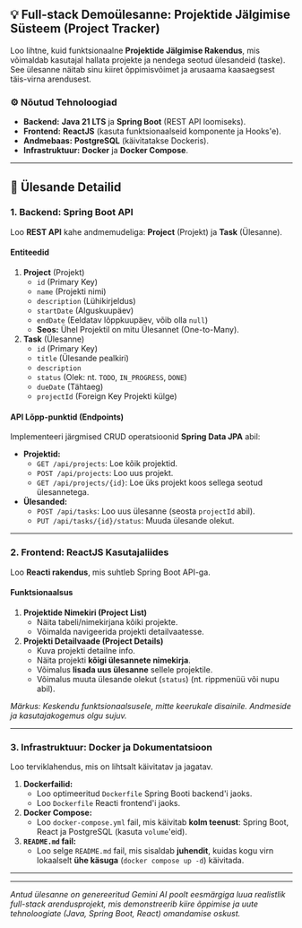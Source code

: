## 💡 Full-stack Demoülesanne: Projektide Jälgimise Süsteem (Project Tracker)

Loo lihtne, kuid funktsionaalne **Projektide Jälgimise Rakendus**, mis võimaldab kasutajal hallata projekte ja nendega seotud ülesandeid (taske). See ülesanne näitab sinu kiiret õppimisvõimet ja arusaama kaasaegsest täis-virna arendusest.

### ⚙️ Nõutud Tehnoloogiad

* **Backend:** **Java 21 LTS** ja **Spring Boot** (REST API loomiseks).
* **Frontend:** **ReactJS** (kasuta funktsionaalseid komponente ja Hooks'e).
* **Andmebaas:** **PostgreSQL** (käivitatakse Dockeris).
* **Infrastruktuur:** **Docker** ja **Docker Compose**.

---

## 🎯 Ülesande Detailid

### 1. Backend: Spring Boot API

Loo **REST API** kahe andmemudeliga: **Project** (Projekt) ja **Task** (Ülesanne).

#### Entiteedid

1.  **Project** (Projekt)
    * `id` (Primary Key)
    * `name` (Projekti nimi)
    * `description` (Lühikirjeldus)
    * `startDate` (Alguskuupäev)
    * `endDate` (Eeldatav lõppkuupäev, võib olla `null`)
    * **Seos:** Ühel Projektil on mitu Ülesannet (One-to-Many).
2.  **Task** (Ülesanne)
    * `id` (Primary Key)
    * `title` (Ülesande pealkiri)
    * `description`
    * `status` (Olek: nt. `TODO`, `IN_PROGRESS`, `DONE`)
    * `dueDate` (Tähtaeg)
    * `projectId` (Foreign Key Projekti külge)

#### API Lõpp-punktid (Endpoints)

Implementeeri järgmised CRUD operatsioonid **Spring Data JPA** abil:

* **Projektid:**
    * `GET /api/projects`: Loe kõik projektid.
    * `POST /api/projects`: Loo uus projekt.
    * `GET /api/projects/{id}`: Loe üks projekt koos sellega seotud ülesannetega.
* **Ülesanded:**
    * `POST /api/tasks`: Loo uus ülesanne (seosta `projectId` abil).
    * `PUT /api/tasks/{id}/status`: Muuda ülesande olekut.

---

### 2. Frontend: ReactJS Kasutajaliides

Loo **Reacti rakendus**, mis suhtleb Spring Boot API-ga.

#### Funktsionaalsus

1.  **Projektide Nimekiri (Project List)**
    * Näita tabeli/nimekirjana kõiki projekte.
    * Võimalda navigeerida projekti detailvaatesse.
2.  **Projekti Detailvaade (Project Details)**
    * Kuva projekti detailne info.
    * Näita projekti **kõigi ülesannete nimekirja**.
    * Võimalus **lisada uus ülesanne** sellele projektile.
    * Võimalus muuta ülesande olekut (`status`) (nt. rippmenüü või nupu abil).

*Märkus: Keskendu funktsionaalsusele, mitte keerukale disainile. Andmeside ja kasutajakogemus olgu sujuv.*

---

### 3. Infrastruktuur: Docker ja Dokumentatsioon

Loo terviklahendus, mis on lihtsalt käivitatav ja jagatav.

1.  **Dockerfailid:**
    * Loo optimeeritud `Dockerfile` Spring Booti backend'i jaoks.
    * Loo `Dockerfile` Reacti frontend'i jaoks.
2.  **Docker Compose:**
    * Loo `docker-compose.yml` fail, mis käivitab **kolm teenust**: Spring Boot, React ja PostgreSQL (kasuta `volume`'eid).
3.  **`README.md` fail:**
    * Loo selge `README.md` fail, mis sisaldab **juhendit**, kuidas kogu virn lokaalselt **ühe käsuga** (`docker compose up -d`) käivitada.

---
---

*Antud ülesanne on genereeritud Gemini AI poolt eesmärgiga luua realistlik full-stack arendusprojekt, mis demonstreerib kiire õppimise ja uute tehnoloogiate (Java, Spring Boot, React) omandamise oskust.*